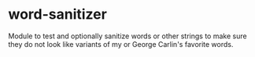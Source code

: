 word-sanitizer
==============

Module to test and optionally sanitize words or other strings to make sure they do not look like variants of my or George Carlin's favorite words.
